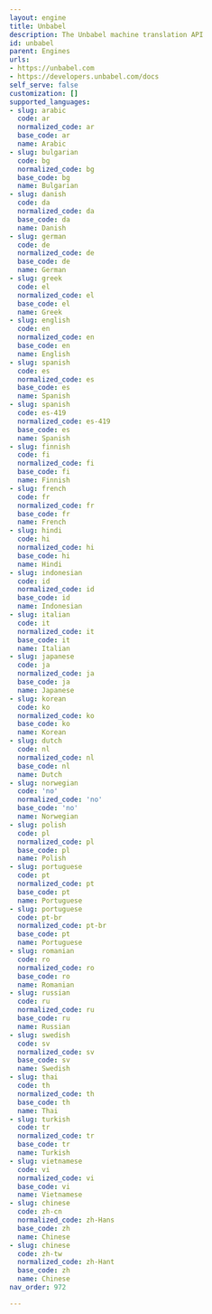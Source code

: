 ```yaml
---
layout: engine
title: Unbabel
description: The Unbabel machine translation API
id: unbabel
parent: Engines
urls:
- https://unbabel.com
- https://developers.unbabel.com/docs
self_serve: false
customization: []
supported_languages:
- slug: arabic
  code: ar
  normalized_code: ar
  base_code: ar
  name: Arabic
- slug: bulgarian
  code: bg
  normalized_code: bg
  base_code: bg
  name: Bulgarian
- slug: danish
  code: da
  normalized_code: da
  base_code: da
  name: Danish
- slug: german
  code: de
  normalized_code: de
  base_code: de
  name: German
- slug: greek
  code: el
  normalized_code: el
  base_code: el
  name: Greek
- slug: english
  code: en
  normalized_code: en
  base_code: en
  name: English
- slug: spanish
  code: es
  normalized_code: es
  base_code: es
  name: Spanish
- slug: spanish
  code: es-419
  normalized_code: es-419
  base_code: es
  name: Spanish
- slug: finnish
  code: fi
  normalized_code: fi
  base_code: fi
  name: Finnish
- slug: french
  code: fr
  normalized_code: fr
  base_code: fr
  name: French
- slug: hindi
  code: hi
  normalized_code: hi
  base_code: hi
  name: Hindi
- slug: indonesian
  code: id
  normalized_code: id
  base_code: id
  name: Indonesian
- slug: italian
  code: it
  normalized_code: it
  base_code: it
  name: Italian
- slug: japanese
  code: ja
  normalized_code: ja
  base_code: ja
  name: Japanese
- slug: korean
  code: ko
  normalized_code: ko
  base_code: ko
  name: Korean
- slug: dutch
  code: nl
  normalized_code: nl
  base_code: nl
  name: Dutch
- slug: norwegian
  code: 'no'
  normalized_code: 'no'
  base_code: 'no'
  name: Norwegian
- slug: polish
  code: pl
  normalized_code: pl
  base_code: pl
  name: Polish
- slug: portuguese
  code: pt
  normalized_code: pt
  base_code: pt
  name: Portuguese
- slug: portuguese
  code: pt-br
  normalized_code: pt-br
  base_code: pt
  name: Portuguese
- slug: romanian
  code: ro
  normalized_code: ro
  base_code: ro
  name: Romanian
- slug: russian
  code: ru
  normalized_code: ru
  base_code: ru
  name: Russian
- slug: swedish
  code: sv
  normalized_code: sv
  base_code: sv
  name: Swedish
- slug: thai
  code: th
  normalized_code: th
  base_code: th
  name: Thai
- slug: turkish
  code: tr
  normalized_code: tr
  base_code: tr
  name: Turkish
- slug: vietnamese
  code: vi
  normalized_code: vi
  base_code: vi
  name: Vietnamese
- slug: chinese
  code: zh-cn
  normalized_code: zh-Hans
  base_code: zh
  name: Chinese
- slug: chinese
  code: zh-tw
  normalized_code: zh-Hant
  base_code: zh
  name: Chinese
nav_order: 972

---
```



